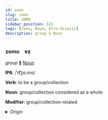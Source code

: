 ```yaml
---
id: zomo
slug: zomo
title: ZOMO
sidebar_position: 515
tags: [zomo, Noun, Afro-Asiatic]
description: group § Noun
---
```


### zomo&emsp;<span kind="abugida">ⱴƶ</span>

*group* **§** [Noun](../../tags/Noun)

**IPA**: /ˈd͡ʒɑ.mɑ/

**Verb**: to be a group/collection

**Noun**: group/collection considered as a whole

**Modifier**: group/collection-related

<details>
    <summary>Origin</summary>
    Arabic جَمَاعَة⁩ jamāʕa /d͡ʒa.maː.ʕa/<br/>
    <em>Afro-Asiatic Language Family</em>
</details>